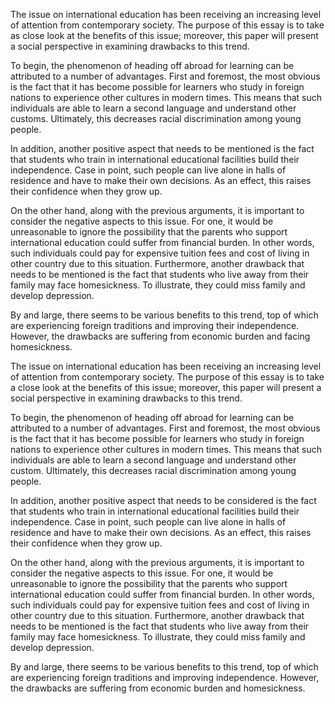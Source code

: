 The issue on international education has been receiving an increasing level of attention from contemporary society. The purpose of this essay is to take as close look at the benefits of this issue; moreover, this paper will present a social perspective in examining drawbacks to this trend.

To begin, the phenomenon of heading off abroad for learning can be attributed to a number of advantages. First and foremost, the most obvious is the fact that it has become possible for learners who study in foreign nations to experience other cultures in modern times. This means that such individuals are able to learn a second language and understand other customs. Ultimately, this decreases racial discrimination among young people.

In addition, another positive aspect that needs to be mentioned is the fact that students who train in international educational facilities build their independence. Case in point, such people can live alone in halls of residence and have to make their own decisions. As an effect, this raises their confidence when they grow up.

On the other hand, along with the previous arguments, it is important to consider the negative aspects to this issue. For one, it would be unreasonable to ignore the possibility that the parents who support international education could suffer from financial burden. In other words, such individuals could pay for expensive tuition fees and cost of living in other country due to this situation. Furthermore, another drawback that needs to be mentioned is the fact that students who live away from their family may face homesickness. To illustrate, they could miss family and develop depression.

By and large, there seems to be various benefits to this trend, top of which are experiencing foreign traditions and improving their independence. However, the drawbacks are suffering from economic burden and facing homesickness.




The issue on international education has been receiving an increasing level of attention from contemporary society. The purpose of this essay is to take a close look at the benefits of this issue; moreover, this paper will present a social perspective in examining drawbacks to this trend.

To begin, the phenomenon of heading off abroad for learning can be attributed to a number of advantages. First and foremost, the most obvious is the fact that it has become possible for learners who study in foreign nations to experience other cultures in modern times. This means that such individuals are able to learn a second language and understand other custom. Ultimately, this decreases racial discrimination among young people.

In addition, another positive aspect that needs to be considered is the fact that students who train in international educational facilities build their independence. Case in point, such people can live alone in halls of residence and have to make their own decisions. As an effect, this raises their confidence when they grow up.

On the other hand, along with the previous arguments, it is important to consider the negative aspects to this issue. For one, it would be unreasonable to ignore the possibility that the parents who support international education could suffer from financial burden. In other words, such individuals could pay for expensive tuition fees and cost of living in other country due to this situation. Furthermore, another drawback that needs to be mentioned is the fact that students who live away from their family may face homesickness. To illustrate, they could miss family and develop depression.

By and large, there seems to be various benefits to this trend, top of which are experiencing foreign traditions and improving independence. However, the drawbacks are suffering from economic burden and homesickness.

